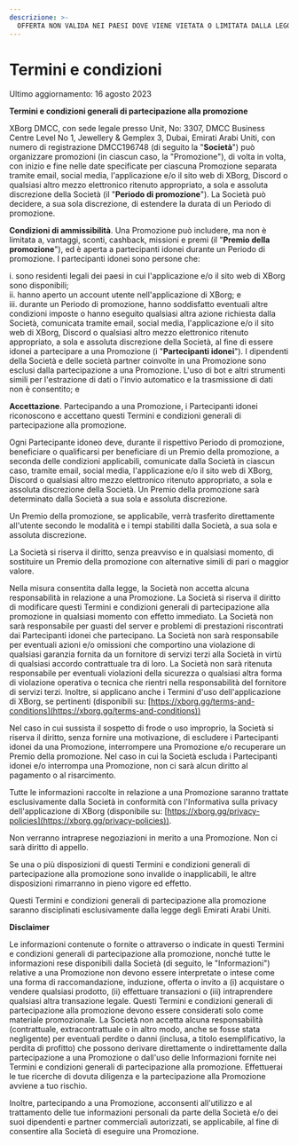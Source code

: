 ```yaml
---
descrizione: >-
  OFFERTA NON VALIDA NEI PAESI DOVE VIENE VIETATA O LIMITATA DALLA LEGGE. QUESTO NON È UN INVITO O UNA SUGGERIMENTO PER ACQUISTARE O VENDERE QUALSIASI PRODOTTO. OGNI PARTECIPANTE DOVREBBE CONSULTARE UN CONSULENTE FINANZIARIO QUALIFICATO PRIMA DI DIVENTARE
---
```


# Termini e condizioni

Ultimo aggiornamento: 16 agosto 2023

**Termini e condizioni generali di partecipazione alla promozione**

XBorg DMCC, con sede legale presso Unit, No: 3307, DMCC Business Centre Level No 1, Jewellery & Gemplex 3, Dubai, Emirati Arabi Uniti, con numero di registrazione DMCC196748 (di seguito la "**Società**") può organizzare promozioni (in ciascun caso, la "Promozione"), di volta in volta, con inizio e fine nelle date specificate per ciascuna Promozione separata tramite email, social media, l'applicazione e/o il sito web di XBorg, Discord o qualsiasi altro mezzo elettronico ritenuto appropriato, a sola e assoluta discrezione della Società (il "**Periodo di promozione**"). La Società può decidere, a sua sola discrezione, di estendere la durata di un Periodo di promozione.

**Condizioni di ammissibilità**. Una Promozione può includere, ma non è limitata a, vantaggi, sconti, cashback, missioni e premi (il "**Premio della promozione**"), ed è aperta a partecipanti idonei durante un Periodo di promozione. I partecipanti idonei sono persone che:

i. sono residenti legali dei paesi in cui l'applicazione e/o il sito web di XBorg sono disponibili;\
ii. hanno aperto un account utente nell'applicazione di XBorg; e\
iii. durante un Periodo di promozione, hanno soddisfatto eventuali altre condizioni imposte o hanno eseguito qualsiasi altra azione richiesta dalla Società, comunicata tramite email, social media, l'applicazione e/o il sito web di XBorg, Discord o qualsiasi altro mezzo elettronico ritenuto appropriato, a sola e assoluta discrezione della Società, al fine di essere idonei a partecipare a una Promozione (i "**Partecipanti idonei**"). I dipendenti della Società e delle società partner coinvolte in una Promozione sono esclusi dalla partecipazione a una Promozione. L'uso di bot e altri strumenti simili per l'estrazione di dati o l'invio automatico e la trasmissione di dati non è consentito; e

**Accettazione**. Partecipando a una Promozione, i Partecipanti idonei riconoscono e accettano questi Termini e condizioni generali di partecipazione alla promozione.

Ogni Partecipante idoneo deve, durante il rispettivo Periodo di promozione, beneficiare o qualificarsi per beneficiare di un Premio della promozione, a seconda delle condizioni applicabili, comunicate dalla Società in ciascun caso, tramite email, social media, l'applicazione e/o il sito web di XBorg, Discord o qualsiasi altro mezzo elettronico ritenuto appropriato, a sola e assoluta discrezione della Società. Un Premio della promozione sarà determinato dalla Società a sua sola e assoluta discrezione.

Un Premio della promozione, se applicabile, verrà trasferito direttamente all'utente secondo le modalità e i tempi stabiliti dalla Società, a sua sola e assoluta discrezione.

La Società si riserva il diritto, senza preavviso e in qualsiasi momento, di sostituire un Premio della promozione con alternative simili di pari o maggior valore.

Nella misura consentita dalla legge, la Società non accetta alcuna responsabilità in relazione a una Promozione. La Società si riserva il diritto di modificare questi Termini e condizioni generali di partecipazione alla promozione in qualsiasi momento con effetto immediato. La Società non sarà responsabile per guasti del server e problemi di prestazioni riscontrati dai Partecipanti idonei che partecipano. La Società non sarà responsabile per eventuali azioni e/o omissioni che comportino una violazione di qualsiasi garanzia fornita da un fornitore di servizi terzi alla Società in virtù di qualsiasi accordo contrattuale tra di loro. La Società non sarà ritenuta responsabile per eventuali violazioni della sicurezza o qualsiasi altra forma di violazione operativa o tecnica che rientri nella responsabilità del fornitore di servizi terzi. Inoltre, si applicano anche i Termini d'uso dell'applicazione di XBorg, se pertinenti (disponibili su: [https://xborg.gg/terms-and-conditions](https://xborg.gg/terms-and-conditions))

Nel caso in cui sussista il sospetto di frode o uso improprio, la Società si riserva il diritto, senza fornire una motivazione, di escludere i Partecipanti idonei da una Promozione, interrompere una Promozione e/o recuperare un Premio della promozione. Nel caso in cui la Società escluda i Partecipanti idonei e/o interrompa una Promozione, non ci sarà alcun diritto al pagamento o al risarcimento.

Tutte le informazioni raccolte in relazione a una Promozione saranno trattate esclusivamente dalla Società in conformità con l'Informativa sulla privacy dell'applicazione di XBorg (disponibile su: [https://xborg.gg/privacy-policies](https://xborg.gg/privacy-policies)).

Non verranno intraprese negoziazioni in merito a una Promozione. Non ci sarà diritto di appello.

Se una o più disposizioni di questi Termini e condizioni generali di partecipazione alla promozione sono invalide o inapplicabili, le altre disposizioni rimarranno in pieno vigore ed effetto.

Questi Termini e condizioni generali di partecipazione alla promozione saranno disciplinati esclusivamente dalla legge degli Emirati Arabi Uniti.

&#x20;

&#x20;

**Disclaimer**

Le informazioni contenute o fornite o attraverso o indicate in questi Termini e condizioni generali di partecipazione alla promozione, nonché tutte le informazioni rese disponibili dalla Società (di seguito, le "Informazioni") relative a una Promozione non devono essere interpretate o intese come una forma di raccomandazione, induzione, offerta o invito a (i) acquistare o vendere qualsiasi prodotto, (ii) effettuare transazioni o (iii) intraprendere qualsiasi altra transazione legale. Questi Termini e condizioni generali di partecipazione alla promozione devono essere considerati solo come materiale promozionale. La Società non accetta alcuna responsabilità (contrattuale, extracontrattuale o in altro modo, anche se fosse stata negligente) per eventuali perdite o danni (inclusa, a titolo esemplificativo, la perdita di profitto) che possono derivare direttamente o indirettamente dalla partecipazione a una Promozione o dall'uso delle Informazioni fornite nei Termini e condizioni generali di partecipazione alla promozione. Effettuerai le tue ricerche di dovuta diligenza e la partecipazione alla Promozione avviene a tuo rischio.

&#x20;

Inoltre, partecipando a una Promozione, acconsenti all'utilizzo e al trattamento delle tue informazioni personali da parte della Società e/o dei suoi dipendenti e partner commerciali autorizzati, se applicabile, al fine di consentire alla Società di eseguire una Promozione.